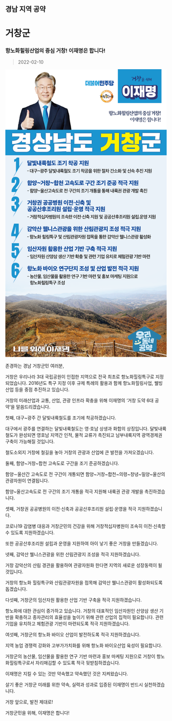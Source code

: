 ## 경남 지역 공약

# 거창군

### 항노화힐링산업의 중심 거창! 이재명은 합니다!
> 2022-02-10

![거창군 지역공약](./005_016_002.png)

존경하는 경남 거창군민 여러분,

 

거창은 우리나라 3대 국립공원이 인접한 지역으로 전국 최초로 항노화힐링특구로 지정되었습니다. 2016년도 특구 지정 이후 규제 특례의 활용과 함께 항노화힐링사업, 웰빙산업 등을 중점 추진하고 있습니다. 

 

거창의 미래산업과 교통, 산업, 관광 인프라 확충을 위해 이재명의 ‘거창 도약 6대 공약’을 말씀드리겠습니다.

 



첫째, 대구~광주 간 달빛내륙철도를 조기에 착공하겠습니다. 

대구에서 광주를 연결하는 달빛내륙철도는 영‧호남 상생과 화합의 상징입니다. 달빛내륙철도가 완성되면 영호남 지역간 인적, 물적 교류가 촉진되고 남부내륙지역 광역경제권 구축이 가능해질 것입니다. 

철도소외지 거창에 철길을 놓아 거창의 관광과 산업에 큰 발전을 가져오겠습니다.

 

둘째, 함양~거창~합천 고속도로 구간을 조기 준공하겠습니다. 

함양∼울산간 고속도로 전 구간이 개통되면 함양~거창~합천~의령~창녕~밀양~울산의 관광자원이 연결됩니다. 

함양~울산고속도로 전 구간의 조기 개통을 적극 지원해 내륙권 관광 개발을 촉진하겠습니다.  



셋째, 거창권 공공병원의 이전·신축과 공공산후조리원 설립·운영을 적극 지원하겠습니다.

코로나19 감염병 대응과 거창군민의 건강을 위해 거창적십자병원이 조속히 이전·신축할 수 있도록 지원하겠습니다. 

또한 공공산후조리원 설립과 운영을 지원하여 아이 낳기 좋은 거창을 만들겠습니다.

 

넷째, 감악산 웰니스관광을 위한 산림관광지 조성을 적극 지원하겠습니다.

거창 감악산의 산림 경관을 활용하여 관광자원화 한다면 지역의 새로운 성장동력이 될 것입니다. 

거창의 항노화 힐링특구와 산림관광자원을 접목해 감악산 웰니스관광이 활성화되도록 돕겠습니다. 

다섯째, 거창군의 임산자원 활용한 산업 기반 구축을 적극 지원하겠습니다. 

항노화에 대한 관심이 증가하고 있습니다. 거창의 대표적인 임산자원인 산양삼 생산 기반을 확충하고 종자관리의 효율성을 높이기 위해 관련 산업의 집적이 필요합니다. 관련 기업을 유치하고 체험관광 기반이 마련되도록 적극 지원하겠습니다.

 

여섯째, 거창군의 항노화 바이오 산업이 발전하도록 적극 지원하겠습니다.

지역 농업 경쟁력 강화와 고부가가치화를 위해 항노화 바이오산업 육성이 필요합니다.

거창군의 농산물, 임산물을 활용한 연구 기반 마련과 홍보 마케팅 지원으로 거창이 항노화힐링특구로서 자리매김할 수 있도록 적극 뒷받침하겠습니다.

 

이재명은 지킬 수 있는 것만 약속했고 약속했던 것은 지켜왔습니다.

살기 좋은 거창군 미래를 위한 약속, 실력과 성과로 입증된 이재명이 반드시 실천하겠습니다.

 

거창 앞으로, 발전 제대로!

거창군민을 위해, 이재명은 합니다! 

						